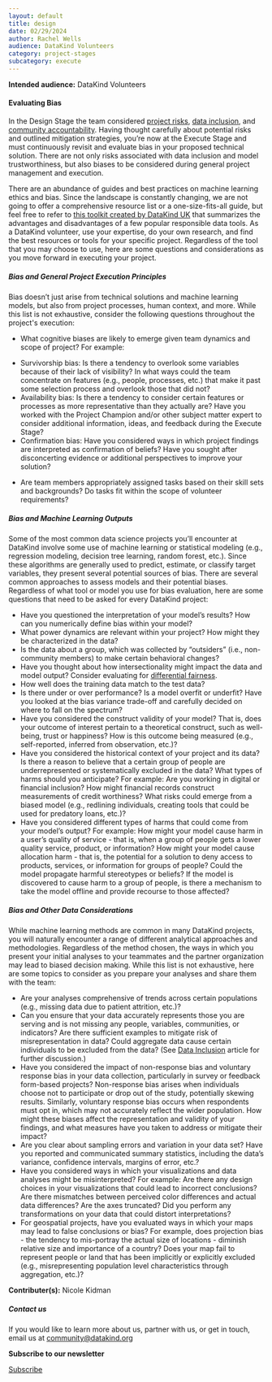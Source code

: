 ```yaml
---
layout: default
title: design
date: 02/29/2024
author: Rachel Wells
audience: DataKind Volunteers
category: project-stages
subcategory: execute
---
```





**Intended audience:**
DataKind Volunteers






#### Evaluating Bias


In the Design Stage the team considered [project risks](https://playbook.datakind.org/playbook/articles/41), [data inclusion](https://playbook.datakind.org/playbook/articles/44), and [community accountability](https://playbook.datakind.org/playbook/articles/43). Having thought carefully about potential risks and outlined mitigation strategies, you’re now at the Execute Stage and must continuously revisit and evaluate bias in your proposed technical solution. There are not only risks associated with data inclusion and model trustworthiness, but also biases to be considered during general project management and execution. 


There are an abundance of guides and best practices on machine learning ethics and bias. Since the landscape is constantly changing, we are not going to offer a comprehensive resource list or a one\-size\-fits\-all guide, but feel free to refer to [this toolkit created by DataKind UK](https://datakind-ai-ethics.netlify.app/#/) that summarizes the advantages and disadvantages of a few popular responsible data tools. As a DataKind volunteer, use your expertise, do your own research, and find the best resources or tools for your specific project. Regardless of the tool that you may choose to use, here are some questions and considerations as you move forward in executing your project. 


##### Bias and General Project Execution Principles


Bias doesn’t just arise from technical solutions and machine learning models, but also from project processes, human context, and more. While this list is not exhaustive, consider the following questions throughout the project's execution:


* What cognitive biases are likely to emerge given team dynamics and scope of project? For example:
+ Survivorship bias: Is there a tendency to overlook some variables because of their lack of visibility? In what ways could the team concentrate on features (e.g., people, processes, etc.) that make it past some selection process and overlook those that did not?
+ Availability bias: Is there a tendency to consider certain features or processes as more representative than they actually are? Have you worked with the Project Champion and/or other subject matter expert to consider additional information, ideas, and feedback during the Execute Stage?
+ Confirmation bias: Have you considered ways in which project findings are interpreted as confirmation of beliefs? Have you sought after disconcerting evidence or additional perspectives to improve your solution?

* Are team members appropriately assigned tasks based on their skill sets and backgrounds? Do tasks fit within the scope of volunteer requirements?


##### Bias and Machine Learning Outputs


Some of the most common data science projects you’ll encounter at DataKind involve some use of machine learning or statistical modeling (e.g., regression modeling, decision tree learning, random forest, etc.). Since these algorithms are generally used to predict, estimate, or classify target variables, they present several potential sources of bias. There are several common approaches to assess models and their potential biases. Regardless of what tool or model you use for bias evaluation, here are some questions that need to be asked for every DataKind project:


* Have you questioned the interpretation of your model’s results? How can you numerically define bias within your model?
* What power dynamics are relevant within your project? How might they be characterized in the data?
* Is the data about a group, which was collected by “outsiders” (i.e., non\-community members) to make certain behavioral changes?
* Have you thought about how intersectionality might impact the data and model output? Consider evaluating for [differential fairness](http://jfoulds.informationsystems.umbc.edu/papers/2019/Foulds%20(2019)%20-%20DifferentialFairness_NeurIPS_MLWG.pdf).
* How well does the training data match to the test data?
* Is there under or over performance? Is a model overfit or underfit? Have you looked at the bias variance trade\-off and carefully decided on where to fall on the spectrum?
* Have you considered the construct validity of your model? That is, does your outcome of interest pertain to a theoretical construct, such as well\-being, trust or happiness? How is this outcome being measured (e.g., self\-reported, inferred from observation, etc.)?
* Have you considered the historical context of your project and its data? Is there a reason to believe that a certain group of people are underrepresented or systematically excluded in the data? What types of harms should you anticipate? For example: Are you working in digital or financial inclusion? How might financial records construct measurements of credit worthiness? What risks could emerge from a biased model (e.g., redlining individuals, creating tools that could be used for predatory loans, etc.)?
* Have you considered different types of harms that could come from your model’s output? For example: How might your model cause harm in a user’s quality of service \- that is, when a group of people gets a lower quality service, product, or information? How might your model cause allocation harm \- that is, the potential for a solution to deny access to products, services, or information for groups of people? Could the model propagate harmful stereotypes or beliefs? If the model is discovered to cause harm to a group of people, is there a mechanism to take the model offline and provide recourse to those affected?


##### Bias and Other Data Considerations


While machine learning methods are common in many DataKind projects, you will naturally encounter a range of different analytical approaches and methodologies. Regardless of the method chosen, the ways in which you present your initial analyses to your teammates and the partner organization may lead to biased decision making. While this list is not exhaustive, here are some topics to consider as you prepare your analyses and share them with the team:


* Are your analyses comprehensive of trends across certain populations (e.g., missing data due to patient attrition, etc.)?
* Can you ensure that your data accurately represents those you are serving and is not missing any people, variables, communities, or indicators? Are there sufficient examples to mitigate risk of misrepresentation in data? Could aggregate data cause certain individuals to be excluded from the data? (See [Data Inclusion](https://playbook.datakind.org/playbook/index) article for further discussion.)
* Have you considered the impact of non\-response bias and voluntary response bias in your data collection, particularly in survey or feedback form\-based projects? Non\-response bias arises when individuals choose not to participate or drop out of the study, potentially skewing results. Similarly, voluntary response bias occurs when respondents must opt in, which may not accurately reflect the wider population. How might these biases affect the representation and validity of your findings, and what measures have you taken to address or mitigate their impact?
* Are you clear about sampling errors and variation in your data set? Have you reported and communicated summary statistics, including the data’s variance, confidence intervals, margins of error, etc.?
* Have you considered ways in which your visualizations and data analyses might be misinterpreted? For example: Are there any design choices in your visualizations that could lead to incorrect conclusions? Are there mismatches between perceived color differences and actual data differences? Are the axes truncated? Did you perform any transformations on your data that could distort interpretations?
* For geospatial projects, have you evaluated ways in which your maps may lead to false conclusions or bias? For example, does projection bias \- the tendency to mis\-portray the actual size of locations \- diminish relative size and importance of a country? Does your map fail to represent people or land that has been implicitly or explicitly excluded (e.g., misrepresenting population level characteristics through aggregation, etc.)?



 **Contributer(s):** Nicole Kidman







##### Contact us


If you would like to learn more about us, partner with us, or get in touch, email us at community@datakind.org



 
**Subscribe to our newsletter**
  

[Subscribe](https://www.datakind.org/subscribe/)



